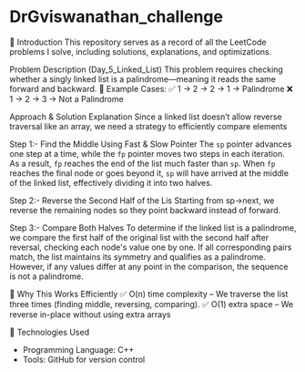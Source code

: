 # DrGviswanathan_challenge
🔹 Introduction
This repository serves as a record of all the LeetCode problems I solve, including solutions, explanations, and optimizations.

Problem Description (Day_5_Linked_List)
This problem requires checking whether a singly linked list is a palindrome—meaning it reads the same forward and backward.
📌 Example Cases:
✅ 1 → 2 → 2 → 1 → Palindrome
❌ 1 → 2 → 3 → Not a Palindrome

Approach & Solution Explanation
Since a linked list doesn’t allow reverse traversal like an array, we need a strategy to efficiently compare elements

Step 1:- Find the Middle Using Fast & Slow Pointer
The `sp` pointer advances one step at a time, while the `fp` pointer moves two steps in each iteration. As a result, `fp` reaches the end of the list much faster than `sp`. When `fp` reaches the final node or goes beyond it, `sp` will have arrived at the middle of the linked list, effectively dividing it into two halves.

Step 2:- Reverse the Second Half of the Lis
Starting from sp->next, we reverse the remaining nodes so they point backward instead of forward.

Step 3:- Compare Both Halves
To determine if the linked list is a palindrome, we compare the first half of the original list with the second half after reversal, checking each node's value one by one. If all corresponding pairs match, the list maintains its symmetry and qualifies as a palindrome. However, if any values differ at any point in the comparison, the sequence is not a palindrome.

🚀 Why This Works Efficiently
✅ O(n) time complexity – We traverse the list three times (finding middle, reversing, comparing).
✅ O(1) extra space – We reverse in-place without using extra arrays

🔹 Technologies Used
- Programming Language: C++
- Tools: GitHub for version control

